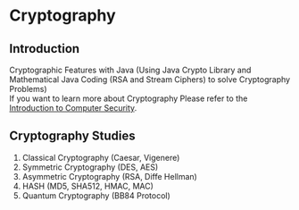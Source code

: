 # Cryptography

## Introduction

Cryptographic Features with Java (Using Java Crypto Library and Mathematical Java Coding (RSA and Stream Ciphers) to solve Cryptography Problems) </br>
If you want to learn more about Cryptography Please refer to the [Introduction to Computer Security](https://github.com/healthgongdoll/Computer-Security-Study).

## Cryptography Studies 

1. Classical Cryptography (Caesar, Vigenere)
2. Symmetric Cryptography (DES, AES)
3. Asymmetric Cryptography (RSA, Diffe Hellman)
4. HASH (MD5, SHA512, HMAC, MAC)
5. Quantum Cryptography (BB84 Protocol)
